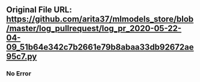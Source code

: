 ## Original File URL: https://github.com/arita37/mlmodels_store/blob/master/log_pullrequest/log_pr_2020-05-22-04-09_51b64e342c7b2661e79b8abaa33db92672ae95c7.py<br />

### No Error
